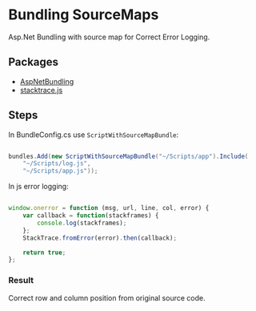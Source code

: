 # Bundling SourceMaps
Asp.Net Bundling with source map for Correct Error Logging.

## Packages
- [AspNetBundling](https://github.com/benmccallum/AspNetBundling)
- [stacktrace.js](https://github.com/stacktracejs/stacktrace.js/)

## Steps
In BundleConfig.cs use `ScriptWithSourceMapBundle`:
```csharp

bundles.Add(new ScriptWithSourceMapBundle("~/Scripts/app").Include(
    "~/Scripts/log.js",
    "~/Scripts/app.js"));

```

In js error logging:
```js

window.onerror = function (msg, url, line, col, error) {
    var callback = function(stackframes) {
        console.log(stackframes);
    };
    StackTrace.fromError(error).then(callback);

    return true;
};

```

### Result

Correct row and column position from original source code. 
